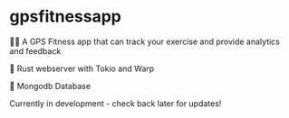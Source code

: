 # gpsfitnessapp

 🏃‍♂️ A GPS Fitness app that can track your exercise and provide analytics and feedback
 
 🔧 Rust webserver with Tokio and Warp
 
 📖 Mongodb Database
 
 Currently in development - check back later for updates!
